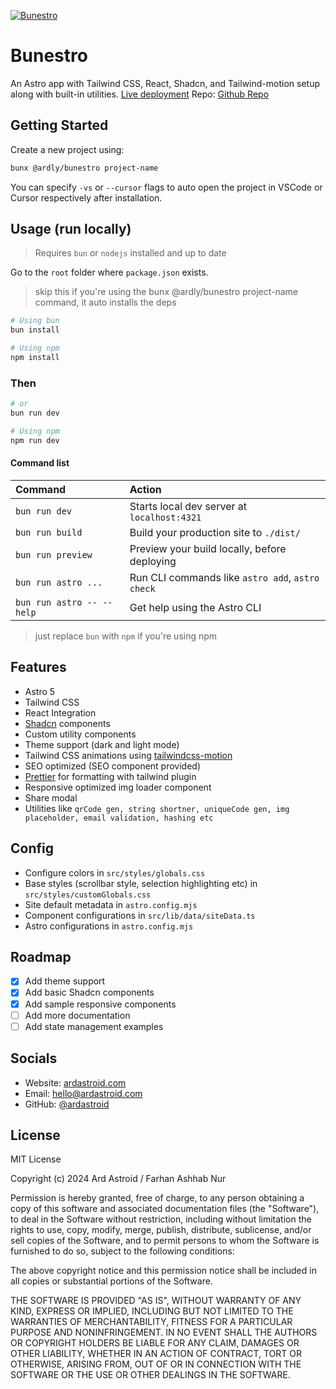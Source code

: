 [![Bunestro](https://bunestro.ardastroid.com/ogImage.png)](https://bunestro.ardastroid.com/)

# Bunestro

An Astro app with Tailwind CSS, React, Shadcn, and Tailwind-motion setup along with built-in utilities. [Live deployment](https://bunestro.ardastroid.com/)
Repo: [Github Repo](https://github.com/DarkidOP/bunestro)

## Getting Started

Create a new project using:

```bash
bunx @ardly/bunestro project-name
```

You can specify `-vs` or `--cursor` flags to auto open the project in VSCode or Cursor respectively after installation.

## Usage (run locally)

> Requires `bun` or `nodejs` installed and up to date

Go to the `root` folder where `package.json` exists.

> skip this if you're using the bunx @ardly/bunestro project-name command, it auto installs the deps

```bash
# Using bun
bun install

# Using npm
npm install
```

### Then

```bash
# or
bun run dev

# Using npm
npm run dev
```

#### Command list

| Command                   | Action                                           |
| :------------------------ | :----------------------------------------------- |
| `bun run dev`             | Starts local dev server at `localhost:4321`      |
| `bun run build`           | Build your production site to `./dist/`          |
| `bun run preview`         | Preview your build locally, before deploying     |
| `bun run astro ...`       | Run CLI commands like `astro add`, `astro check` |
| `bun run astro -- --help` | Get help using the Astro CLI                     |

> just replace `bun` with `npm` if you're using npm

## Features

- Astro 5
- Tailwind CSS
- React Integration
- [Shadcn](https://ui.shadcn.com/) components
- Custom utility components
- Theme support (dark and light mode)
- Tailwind CSS animations using [tailwindcss-motion](https://docs.rombo.co/tailwind)
- SEO optimized (SEO component provided)
- [Prettier](https://prettier.io/) for formatting with tailwind plugin
- Responsive optimized img loader component
- Share modal
- Utilities like `qrCode gen, string shortner, uniqueCode gen, img placeholder, email validation, hashing etc`

## Config

- Configure colors in `src/styles/globals.css`
- Base styles (scrollbar style, selection highlighting etc) in `src/styles/customGlobals.css`
- Site default metadata in `astro.config.mjs`
- Component configurations in `src/lib/data/siteData.ts`
- Astro configurations in `astro.config.mjs`

## Roadmap

- [x] Add theme support
- [x] Add basic Shadcn components
- [x] Add sample responsive components
- [ ] Add more documentation
- [ ] Add state management examples

## Socials

- Website: [ardastroid.com](https://ardastroid.com)
- Email: [hello@ardastroid.com](mailto:hello@ardastroid.com)
- GitHub: [@ardastroid](https://github.com/DarkidOP)

## License

MIT License

Copyright (c) 2024 Ard Astroid / Farhan Ashhab Nur

Permission is hereby granted, free of charge, to any person obtaining a copy
of this software and associated documentation files (the "Software"), to deal
in the Software without restriction, including without limitation the rights
to use, copy, modify, merge, publish, distribute, sublicense, and/or sell
copies of the Software, and to permit persons to whom the Software is
furnished to do so, subject to the following conditions:

The above copyright notice and this permission notice shall be included in all
copies or substantial portions of the Software.

THE SOFTWARE IS PROVIDED "AS IS", WITHOUT WARRANTY OF ANY KIND, EXPRESS OR
IMPLIED, INCLUDING BUT NOT LIMITED TO THE WARRANTIES OF MERCHANTABILITY,
FITNESS FOR A PARTICULAR PURPOSE AND NONINFRINGEMENT. IN NO EVENT SHALL THE
AUTHORS OR COPYRIGHT HOLDERS BE LIABLE FOR ANY CLAIM, DAMAGES OR OTHER
LIABILITY, WHETHER IN AN ACTION OF CONTRACT, TORT OR OTHERWISE, ARISING FROM,
OUT OF OR IN CONNECTION WITH THE SOFTWARE OR THE USE OR OTHER DEALINGS IN THE
SOFTWARE.
